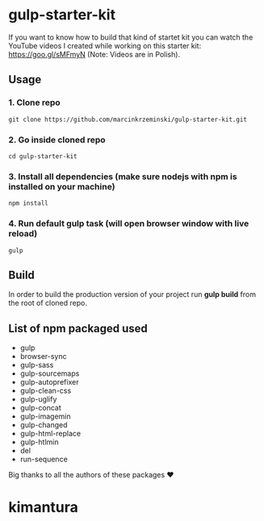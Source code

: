 # gulp-starter-kit

If you want to know how to build that kind of startet kit you can watch the YouTube videos I created while working on this starter kit: https://goo.gl/sMFmyN (Note: Videos are in Polish).

## Usage

### 1. Clone repo
```
git clone https://github.com/marcinkrzeminski/gulp-starter-kit.git
```

### 2. Go inside cloned repo
```
cd gulp-starter-kit
```

### 3. Install all dependencies (make sure nodejs with npm is installed on your machine)
```
npm install
```

### 4. Run default gulp task (will open browser window with live reload)
```
gulp
```

## Build 

In order to build the production version of your project run __gulp build__ from the root of cloned repo.

## List of npm packaged used

- gulp
- browser-sync
- gulp-sass
- gulp-sourcemaps
- gulp-autoprefixer
- gulp-clean-css
- gulp-uglify
- gulp-concat
- gulp-imagemin
- gulp-changed
- gulp-html-replace
- gulp-htlmin
- del
- run-sequence

Big thanks to all the authors of these packages :heart:
# kimantura
